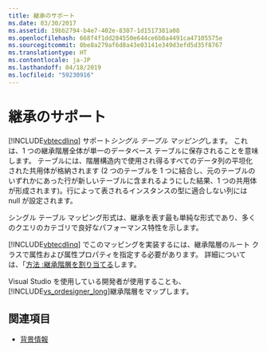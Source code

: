 ```yaml
---
title: 継承のサポート
ms.date: 03/30/2017
ms.assetid: 19bb2794-b4e7-402e-8307-1d1517381a08
ms.openlocfilehash: 668f4f1dd284550e644ce6b8a4491ca47105575e
ms.sourcegitcommit: 0be8a279af6d8a43e03141e349d3efd5d35f8767
ms.translationtype: HT
ms.contentlocale: ja-JP
ms.lasthandoff: 04/18/2019
ms.locfileid: "59230916"
---
```

# <a name="inheritance-support"></a>継承のサポート
[!INCLUDE[vbtecdlinq](../../../../../../includes/vbtecdlinq-md.md)] サポート*シングル テーブル マッピング*します。 これは、1 つの継承階層全体が単一のデータベース テーブルに保存されることを意味します。 テーブルには、階層構造内で使用され得るすべてのデータ列の平坦化された共用体が格納されます  (2 つのテーブルを 1 つに結合し、元のテーブルのいずれかにあった行が新しいテーブルに含まれるようにした結果、1 つの共用体が形成されます)。行によって表されるインスタンスの型に適合しない列には null が設定されます。  
  
 シングル テーブル マッピング形式は、継承を表す最も単純な形式であり、多くのクエリのカテゴリで良好なパフォーマンス特性を示します。  
  
 [!INCLUDE[vbtecdlinq](../../../../../../includes/vbtecdlinq-md.md)] でこのマッピングを実装するには、継承階層のルート クラスで属性および属性プロパティを指定する必要があります。 詳細については、「[方法 :継承階層を割り当てる](../../../../../../docs/framework/data/adonet/sql/linq/how-to-map-inheritance-hierarchies.md)します。  
  
 Visual Studio を使用している開発者が使用することも、[!INCLUDE[vs_ordesigner_long](../../../../../../includes/vs-ordesigner-long-md.md)]継承階層をマップします。  
  
## <a name="see-also"></a>関連項目

- [背景情報](../../../../../../docs/framework/data/adonet/sql/linq/background-information.md)

